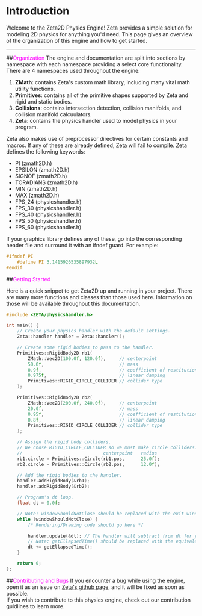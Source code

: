 # Introduction

Welcome to the Zeta2D Physics Engine! Zeta provides a simple solution for modeling 2D physics for anything you'd need. This page gives an overview of the organization of this engine and how to get started.

___

##<span style="color:fuchsia">Organization</span>
The engine and documentation are split into sections by namespace with each namespace providing a select core functionality. There are 4 namespaces used throughout the engine:  

1. **ZMath**: contains Zeta's custom math library, including many vital math utility functions.
2. **Primitives**: contains all of the primitive shapes supported by Zeta and rigid and static bodies.
3. **Collisions**: contains intersection detection, collision manifolds, and collision manifold calcuulators.
4. **Zeta**: contains the physics handler used to model physics in your program.
  
Zeta also makes use of preprocessor directives for certain constants and macros. If any of these are already defined, Zeta will fail to compile. Zeta defines the following keywords:

* PI (zmath2D.h)
* EPSILON (zmath2D.h)
* SIGNOF (zmath2D.h)
* TORADIANS (zmath2D.h)
* MIN (zmath2D.h)
* MAX (zmath2D.h)
* FPS_24 (physicshandler.h)
* FPS_30 (physicshandler.h)
* FPS_40 (physicshandler.h)
* FPS_50 (physicshandler.h)
* FPS_60 (physicshandler.h)

If your graphics library defines any of these, go into the corresponding header file and surround it with an ifndef guard. For example:
```c++
#ifndef PI
    #define PI 3.1415926535897932L
#endif
```

##<span style="color:fuchsia">Getting Started</span>

Here is a quick snippet to get Zeta2D up and running in your project. There are many more functions and classes than those used here. Information on those will be available throughout this documentation.

```c++
#include <ZETA/physicshandler.h>

int main() {
    // Create your physics handler with the default settings.
    Zeta::handler handler = Zeta::handler();

    // Create some rigid bodies to pass to the handler.
    Primitives::RigidBody2D rb1(
        ZMath::Vec2D(100.0f, 120.0f),     // centerpoint
        50.0f,                            // mass
        0.9f,                             // coefficient of restitution
        0.975f,                           // linear damping
        Primitives::RIGID_CIRCLE_COLLIDER // collider type
    );

    Primitives::RigidBody2D rb2(
        ZMath::Vec2D(200.0f, 240.0f),     // centerpoint
        20.0f,                            // mass
        0.95f,                            // coefficient of restitution
        0.8f,                             // linear damping
        Primitives::RIGID_CIRCLE_COLLIDER // collider type
    );

    // Assign the rigid body colliders.
    // We chose RIGID_CIRCLE_COLLIDER so we must make circle colliders.
    //                              centerpoint   radius
    rb1.circle = Primitives::Circle(rb1.pos,      25.0f);
    rb2.circle = Primitives::Circle(rb2.pos,      12.0f);

    // Add the rigid bodies to the handler.
    handler.addRigidBody(&rb1);
    handler.addRigidBody(&rb2);

    // Program's dt loop.
    float dt = 0.0f;

    // Note: windowShouldNotClose should be replaced with the exit window condition in your graphics library.
    while (windowShouldNotClose) {
        /* Rendering/Drawing code should go here */

        handler.update(&dt); // The handler will subtract from dt for you.
        // Note: getEllapsedTime() should be replaced with the equivalent function in your graphics library.
        dt += getEllapsedTime(); 
    }

    return 0;
};
```

##<span style="color:fuchsia">Contributing and Bugs</span>
If you encounter a bug while using the engine, open it as an issue on [Zeta's github page](https://github.com/Salamence064/Zeta2D), and it will be fixed as soon as possible.  
If you wish to contribute to this physics engine, check out our contribution guidlines to learn more.
